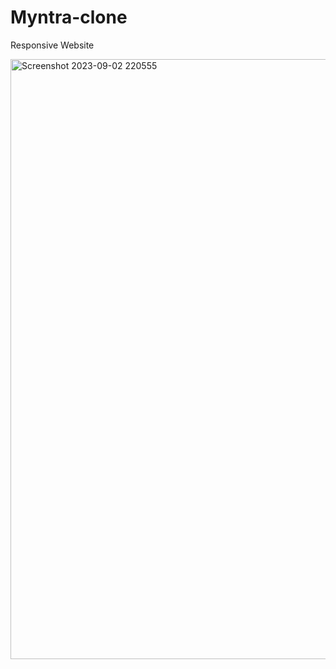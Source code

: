 # Myntra-clone
Responsive Website

<img width="960" alt="Screenshot 2023-09-02 220555" src="https://github.com/AbhayXcoderx123/Myntra-clone/assets/103772939/afafece8-5724-4f4d-ac5f-2644ccccd997">
